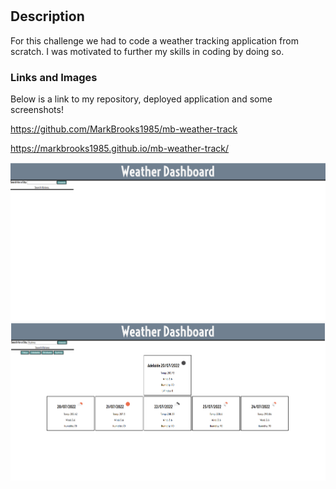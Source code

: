 # <MB Weather Track>

## Description

For this challenge we had to code a weather tracking application from scratch. I was motivated to further my skills in coding by doing so.

### Links and Images

Below is a link to my repository, deployed application and some screenshots!

https://github.com/MarkBrooks1985/mb-weather-track

https://markbrooks1985.github.io/mb-weather-track/

![this is an image](/assets/images/1.png)
![this is an image](/assets/images/2.png)
